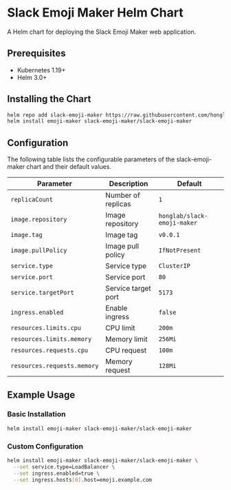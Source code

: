 # Slack Emoji Maker Helm Chart

A Helm chart for deploying the Slack Emoji Maker web application.

## Prerequisites

- Kubernetes 1.19+
- Helm 3.0+

## Installing the Chart

```bash
helm repo add slack-emoji-maker https://raw.githubusercontent.com/honglab/helm-charts/main
helm install emoji-maker slack-emoji-maker/slack-emoji-maker
```

## Configuration

The following table lists the configurable parameters of the slack-emoji-maker chart and their default values.

| Parameter | Description | Default |
|-----------|-------------|---------|
| `replicaCount` | Number of replicas | `1` |
| `image.repository` | Image repository | `honglab/slack-emoji-maker` |
| `image.tag` | Image tag | `v0.0.1` |
| `image.pullPolicy` | Image pull policy | `IfNotPresent` |
| `service.type` | Service type | `ClusterIP` |
| `service.port` | Service port | `80` |
| `service.targetPort` | Service target port | `5173` |
| `ingress.enabled` | Enable ingress | `false` |
| `resources.limits.cpu` | CPU limit | `200m` |
| `resources.limits.memory` | Memory limit | `256Mi` |
| `resources.requests.cpu` | CPU request | `100m` |
| `resources.requests.memory` | Memory request | `128Mi` |

## Example Usage

### Basic Installation
```bash
helm install emoji-maker slack-emoji-maker/slack-emoji-maker
```

### Custom Configuration
```bash
helm install emoji-maker slack-emoji-maker/slack-emoji-maker \
  --set service.type=LoadBalancer \
  --set ingress.enabled=true \
  --set ingress.hosts[0].host=emoji.example.com
```
